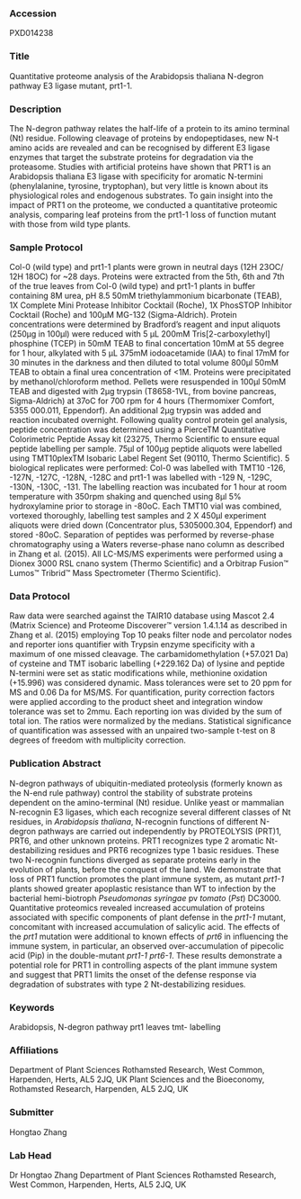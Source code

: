 ### Accession
PXD014238

### Title
Quantitative proteome analysis of the Arabidopsis thaliana N-degron pathway E3 ligase mutant, prt1-1.

### Description
The N-degron pathway relates the half-life of a protein to its amino terminal (Nt) residue. Following cleavage of proteins by endopeptidases, new N-t amino acids are revealed and can be recognised by different E3 ligase enzymes that target the substrate proteins for degradation via the proteasome. Studies with artificial proteins have shown that PRT1 is an Arabidopsis thaliana E3 ligase with specificity for aromatic N-termini (phenylalanine, tyrosine, tryptophan), but very little is known about its physiological roles and endogenous substrates. To gain insight into the impact of PRT1 on the proteome, we conducted a quantitative proteomic analysis, comparing leaf proteins from the prt1-1 loss of function mutant with those from wild type plants.

### Sample Protocol
Col-0 (wild type) and prt1-1 plants were grown in neutral days (12H 23OC/ 12H 18OC) for ~28 days. Proteins were extracted from the 5th, 6th and 7th of the true leaves from Col-0 (wild type) and prt1-1 plants in buffer containing 8M urea, pH 8.5 50mM triethylammonium bicarbonate (TEAB), 1X Complete Mini Protease Inhibitor Cocktail (Roche), 1X PhosSTOP Inhibitor Cocktail (Roche) and 100µM MG-132 (Sigma-Aldrich). Protein concentrations were determined by Bradford’s reagent and input aliquots (250µg in 100µl) were reduced with 5 µL  200mM Tris[2-carboxylethyl] phosphine (TCEP) in 50mM TEAB to final concertation 10mM at 55 degree for 1 hour, alkylated with 5 µL  375mM iodoacetamide (IAA) to final 17mM for 30 minutes in the darkness and then diluted to total volume 800µl 50mM TEAB to obtain a final urea concentration of <1M. Proteins were precipitated by methanol/chloroform method. Pellets were resuspended in 100µl 50mM TEAB and digested with 2µg trypsin (T8658-1VL, from bovine pancreas, Sigma-Aldrich) at 37oC for 700 rpm for 4 hours (Thermomixer Comfort, 5355 000.011, Eppendorf). An additional 2µg trypsin was added and reaction incubated overnight. Following quality control protein gel analysis, peptide concentration was determined using a PierceTM Quantitative Colorimetric Peptide Assay kit (23275, Thermo Scientific to ensure equal peptide labelling per sample. 75µl of 100µg peptide aliquots were labelled using TMT10plexTM Isobaric Label Regent Set (90110, Thermo Scientific). 5 biological replicates were performed: Col-0 was labelled with TMT10 -126, -127N, -127C, -128N, -128C and prt1-1 was labelled with -129 N, -129C, -130N, -130C, -131. The labelling reaction was incubated for 1 hour at room temperature with 350rpm shaking and quenched using 8µl 5% hydroxylamine prior to storage in -80oC. Each TMT10 vial was combined, vortexed thoroughly, labelling test samples and 2 X 450µl experiment aliquots were dried down (Concentrator plus, 5305000.304, Eppendorf) and stored -80oC. Separation of peptides was performed by reverse-phase chromatography using a Waters reverse-phase nano column as described in Zhang et al. (2015). All LC-MS/MS experiments were performed using a Dionex 3000 RSL cnano system (Thermo Scientific) and a Orbitrap Fusion™ Lumos™ Tribrid™ Mass Spectrometer (Thermo Scientific).

### Data Protocol
Raw data were searched against the TAIR10 database using Mascot 2.4 (Matrix Science) and Proteome Discoverer™ version 1.4.1.14 as described in Zhang et al. (2015) employing Top 10 peaks filter node and percolator nodes and reporter ions quantifier with Trypsin enzyme specificity with a maximum of one missed cleavage. The carbamidomethylation (+57.021 Da) of cysteine and TMT isobaric labelling (+229.162 Da) of lysine and peptide N-termini were set as static modifications while, methionine oxidation (+15.996) was considered dynamic. Mass tolerances were set to 20 ppm for MS and 0.06 Da for MS/MS. For quantification, purity correction factors were applied according to the product sheet and integration window tolerance was set to 2mmu. Each reporting ion was divided by the sum of total ion. The ratios were normalized by the medians. Statistical significance of quantification was assessed with an unpaired two-sample t-test on 8 degrees of freedom with multiplicity correction.

### Publication Abstract
N-degron pathways of ubiquitin-mediated proteolysis (formerly known as the N-end rule pathway) control the stability of substrate proteins dependent on the amino-terminal (Nt) residue. Unlike yeast or mammalian N-recognin E3 ligases, which each recognize several different classes of Nt residues, in <i>Arabidopsis thaliana</i>, N-recognin functions of different N-degron pathways are carried out independently by PROTEOLYSIS (PRT)1, PRT6, and other unknown proteins. PRT1 recognizes type 2 aromatic Nt-destabilizing residues and PRT6 recognizes type 1 basic residues. These two N-recognin functions diverged as separate proteins early in the evolution of plants, before the conquest of the land. We demonstrate that loss of PRT1 function promotes the plant immune system, as mutant <i>prt1-1</i> plants showed greater apoplastic resistance than WT to infection by the bacterial hemi-biotroph <i>Pseudomonas syringae</i> pv <i>tomato</i> (<i>Pst</i>) DC3000<i>.</i> Quantitative proteomics revealed increased accumulation of proteins associated with specific components of plant defense in the <i>prt1-1</i> mutant, concomitant with increased accumulation of salicylic acid. The effects of the <i>prt1</i> mutation were additional to known effects of <i>prt6</i> in influencing the immune system, in particular, an observed over-accumulation of pipecolic acid (Pip) in the double-mutant <i>prt1-1 prt6-1</i>. These results demonstrate a potential role for PRT1 in controlling aspects of the plant immune system and suggest that PRT1 limits the onset of the defense response via degradation of substrates with type 2 Nt-destabilizing residues<i>.</i>

### Keywords
Arabidopsis, N-degron pathway prt1 leaves tmt- labelling

### Affiliations
Department of Plant Sciences  Rothamsted Research, West  Common,   Harpenden, Herts, AL5 2JQ, UK
Plant Sciences and the Bioeconomy, Rothamsted Research, Harpenden, AL5 2JQ, UK

### Submitter
Hongtao Zhang

### Lab Head
Dr Hongtao Zhang
Department of Plant Sciences  Rothamsted Research, West  Common,   Harpenden, Herts, AL5 2JQ, UK


